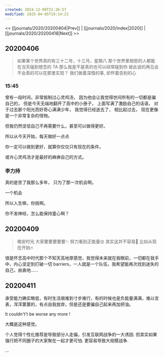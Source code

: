 ```yaml
---
created: 2024-12-08T21:26:57
modified: 2025-04-05T19:14:23
---
```


<< [[journals/2020/20200404|Prev]] | [[journals/2020/index|2020]] | [[journals/2020/20200418|Next]] >>

## 20200406

> 如果某个世界真的有三十二号，十三月，星期八
> 那个世界里相思的人都能在当天碰到想念的 TA
> 那么我是不是真的也可以经常碰到你
> 彼此说的再见会不会真的可以在那里实现？
> 我们做着深情的事, 却怀着告别的心

### 15:45

曾有一段时间，非常抵制过心灵鸡汤， 因为他会让我觉得世间所有的一切都是骗自己的， 但是今天无端地翻开了高中的小册子， 上面写满了激励自己的话语， 对于过去那个阳光而好奇心满满少年， 我觉得已经逝去了， 相比起过去， 现在更像是一个非常复杂的怪物。

但我仍然坚信自己不再需要什么，甚至可以做得更好。

所以从今天开始，每天做好一点点

 你一定可以做到更好，就算你仅仅只有现在的条件。

或许心灵鸡汤才是最好的麻痹自己的方式。

### 李力持

真的是苦了我那么多年， 只为了那一次机会啊。

一个机会

所以人生嘛，你挑啊。

你不发神经，怎么能保持童心啊？

## 20200409

> 晚安时光
大家要要要要要✨
努力看到正能量🌞
其实这并不容易🌙
比如从现在开始🔥

很是怀念高中时代那个不知天高地厚感觉，我觉得未来就在我眼前，一切都在我手中，内心坚定到打破一切 barriers，一人就是一个队伍，我希望能再次找到迷失的自己，由衷地......

## 20200411

承受能力确实略低，有时生活艰难到寸步难行，有的时候也是负能量满满，难以言表，浑浑噩噩的，有点自我放弃，但是还是要骗自己起来再加把油。

It couldn't't be worse any more !

大概是这种感觉。

个人觉得个性化推荐是导致部分人走偏，引发互联网战争的一大诱因. 但其实如果强行把不同圈子的大家聚在一起才更可怕. 更容易导致大规模战争.

...
